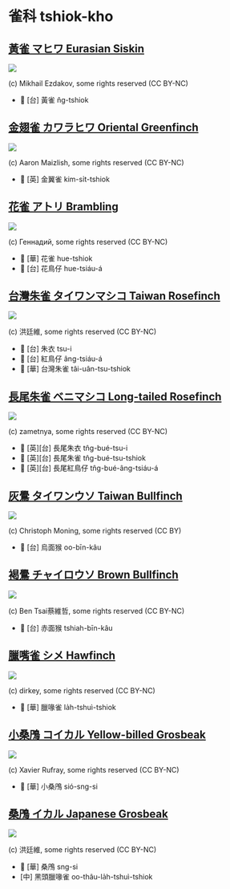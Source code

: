 # 雀科 tshiok-kho

## [黃雀 マヒワ Eurasian Siskin](https://ebird.org/species/eursis)

![](https://inaturalist-open-data.s3.amazonaws.com/photos/177544237/medium.jpg)

(c) Mikhail Ezdakov, some rights reserved (CC BY-NC)

- 🎯 [台] 黃雀 n̂g-tshiok

## [金翅雀 カワラヒワ Oriental Greenfinch](https://ebird.org/species/origre)

![](https://inaturalist-open-data.s3.amazonaws.com/photos/34996415/medium.jpg)

(c) Aaron Maizlish, some rights reserved (CC BY-NC)

- 🎯 [英] 金翼雀 kim-si̍t-tshiok

## [花雀 アトリ Brambling](https://ebird.org/species/brambl)

![](https://inaturalist-open-data.s3.amazonaws.com/photos/43710488/medium.jpg)

(c) Геннадий, some rights reserved (CC BY-NC)

- 🎯 [華] 花雀 hue-tshiok
- 🎯 [台] 花鳥仔 hue-tsiáu-á

## [台灣朱雀 タイワンマシコ Taiwan Rosefinch](https://ebird.org/species/vinros3)

![](https://inaturalist-open-data.s3.amazonaws.com/photos/88986493/medium.jpg)

(c) 洪廷維, some rights reserved (CC BY-NC)

- 🎯 [台] 朱衣 tsu-i
- 🎯 [台] 紅鳥仔 âng-tsiáu-á
- 🎯 [華] 台灣朱雀 tâi-uân-tsu-tshiok

## [長尾朱雀 ベニマシコ Long-tailed Rosefinch](https://ebird.org/species/lotros1)

![](https://inaturalist-open-data.s3.amazonaws.com/photos/114324712/medium.jpeg)

(c) zametnya, some rights reserved (CC BY-NC)

- 🎯 [英][台] 長尾朱衣 tn̂g-bué-tsu-i
- 🎯 [英][台] 長尾朱雀 tn̂g-bué-tsu-tshiok
- 🎯 [英][台] 長尾紅鳥仔 tn̂g-bué-âng-tsiáu-á

## [灰鷽 タイワンウソ Taiwan Bullfinch](https://ebird.org/species/gyhbul5)

![](https://inaturalist-open-data.s3.amazonaws.com/photos/101854380/medium.jpeg)

(c) Christoph Moning, some rights reserved (CC BY)

- 🎯 [台] 烏面猴 oo-bīn-kâu

## [褐鷽 チャイロウソ Brown Bullfinch](https://ebird.org/species/brobul1)

![](https://inaturalist-open-data.s3.amazonaws.com/photos/113793253/medium.jpg)

(c) Ben Tsai蔡維哲, some rights reserved (CC BY-NC)

- 🎯 [台] 赤面猴 tshiah-bīn-kâu

## [臘嘴雀 シメ Hawfinch](https://ebird.org/species/hawfin)

![](https://inaturalist-open-data.s3.amazonaws.com/photos/186241177/medium.jpg)

(c) dirkey, some rights reserved (CC BY-NC)

- 🎯 [華] 臘喙雀 la̍h-tshuì-tshiok

## [小桑鳲 コイカル Yellow-billed Grosbeak](https://ebird.org/species/yebgro1)

![](https://inaturalist-open-data.s3.amazonaws.com/photos/107918215/medium.jpg)

(c) Xavier Rufray, some rights reserved (CC BY-NC)

- 🎯 [華] 小桑鳲 sió-sng-si

## [桑鳲 イカル Japanese Grosbeak](https://ebird.org/species/japgro1)

![](https://inaturalist-open-data.s3.amazonaws.com/photos/90052009/medium.jpg)

(c) 洪廷維, some rights reserved (CC BY-NC)

- 🎯 [華] 桑鳲 sng-si
- [中] 黑頭臘喙雀 oo-thâu-la̍h-tshuì-tshiok
